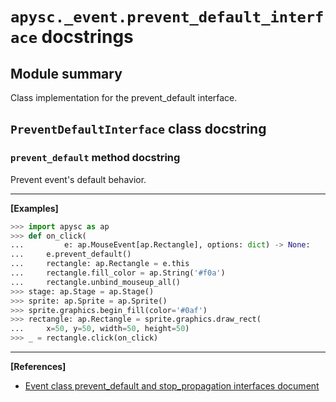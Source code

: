 # `apysc._event.prevent_default_interface` docstrings

## Module summary

Class implementation for the prevent_default interface.

## `PreventDefaultInterface` class docstring

### `prevent_default` method docstring

Prevent event's default behavior.<hr>

**[Examples]**

```py
>>> import apysc as ap
>>> def on_click(
...         e: ap.MouseEvent[ap.Rectangle], options: dict) -> None:
...     e.prevent_default()
...     rectangle: ap.Rectangle = e.this
...     rectangle.fill_color = ap.String('#f0a')
...     rectangle.unbind_mouseup_all()
>>> stage: ap.Stage = ap.Stage()
>>> sprite: ap.Sprite = ap.Sprite()
>>> sprite.graphics.begin_fill(color='#0af')
>>> rectangle: ap.Rectangle = sprite.graphics.draw_rect(
...     x=50, y=50, width=50, height=50)
>>> _ = rectangle.click(on_click)
```

<hr>

**[References]**

- [Event class prevent_default and stop_propagation interfaces document](https://simon-ritchie.github.io/apysc/event_prevent_default_and_stop_propagation.html)